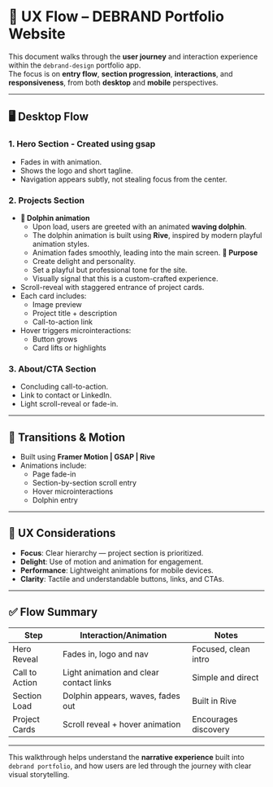 
# 🧭 UX Flow – DEBRAND Portfolio Website

This document walks through the **user journey** and interaction experience within the `debrand-design` portfolio app.  
The focus is on **entry flow**, **section progression**, **interactions**, and **responsiveness**, from both **desktop** and **mobile** perspectives.

---

## 🖥 Desktop Flow

### 1. **Hero Section** - Created using gsap
- Fades in with animation.
- Shows the logo and short tagline.
- Navigation appears subtly, not stealing focus from the center.

### 2. **Projects Section**

- **👋 Dolphin animation**
    - Upon load, users are greeted with an animated **waving dolphin**.
    - The dolphin animation is built using **Rive**, inspired by modern playful animation styles.
    - Animation fades smoothly, leading into the main screen.
    **🎯 Purpose**
    - Create delight and personality.
    - Set a playful but professional tone for the site.
    - Visually signal that this is a custom-crafted experience.
- Scroll-reveal with staggered entrance of project cards.
- Each card includes:
  - Image preview
  - Project title + description
  - Call-to-action link
- Hover triggers microinteractions:
  - Button grows
  - Card lifts or highlights

### 3. **About/CTA Section**
- Concluding call-to-action.
- Link to contact or LinkedIn.
- Light scroll-reveal or fade-in.

---

## 🔄 Transitions & Motion

- Built using **Framer Motion | GSAP | Rive**
- Animations include:
  - Page fade-in
  - Section-by-section scroll entry
  - Hover microinteractions
  - Dolphin entry

---

## 🎯 UX Considerations

- **Focus**: Clear hierarchy — project section is prioritized.
- **Delight**: Use of motion and animation for engagement.
- **Performance**: Lightweight animations for mobile devices.
- **Clarity**: Tactile and understandable buttons, links, and CTAs.

---

## ✅ Flow Summary

| Step            | Interaction/Animation                              | Notes                                  |
|-----------------|----------------------------------------------------|----------------------------------------|
| Hero Reveal     | Fades in, logo and nav                             | Focused, clean intro                   |
| Call to Action  | Light animation and clear contact links            | Simple and direct                      |
| Section Load    | Dolphin appears, waves, fades out                  | Built in Rive                          |
| Project Cards   | Scroll reveal + hover animation                    | Encourages discovery                   |

---

This walkthrough helps understand the **narrative experience** built into `debrand portfolio`, and how users are led through the journey with clear visual storytelling.
